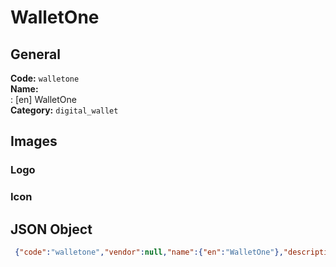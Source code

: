 # WalletOne 
## General 
**Code:** `walletone`  
**Name:**  
:	[en] WalletOne  
**Category:** `digital_wallet`  
## Images 
### Logo 
### Icon 
## JSON Object 
```json
 {"code":"walletone","vendor":null,"name":{"en":"WalletOne"},"description":null,"countries":null,"category":"digital_wallet"}```  
